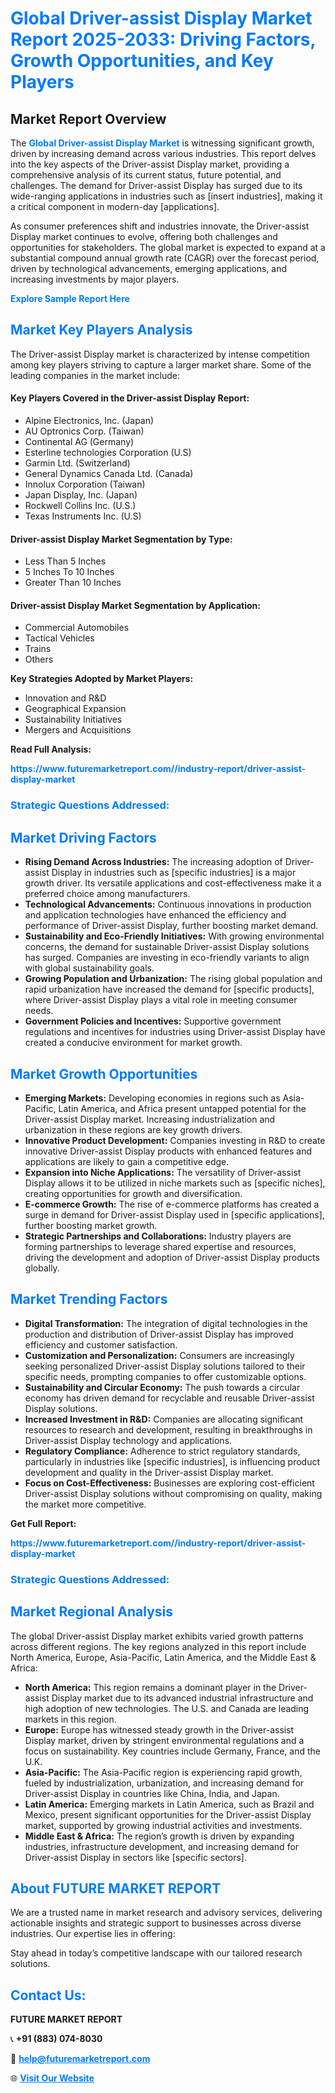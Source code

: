 <h1 style="color: #007BFF;">Global Driver-assist Display Market Report 2025-2033: Driving Factors, Growth Opportunities, and Key Players</h1>

<section id="overview">
<h2>Market Report Overview</h2>
<p>The <a href="https://www.futuremarketreport.com//industry-report/driver-assist-display-market" style="color: #007BFF; text-decoration: none;"><strong>Global Driver-assist Display Market</strong></a> is witnessing significant growth, driven by increasing demand across various industries. This report delves into the key aspects of the Driver-assist Display market, providing a comprehensive analysis of its current status, future potential, and challenges. The demand for Driver-assist Display has surged due to its wide-ranging applications in industries such as [insert industries], making it a critical component in modern-day [applications].</p>
<p>As consumer preferences shift and industries innovate, the Driver-assist Display market continues to evolve, offering both challenges and opportunities for stakeholders. The global market is expected to expand at a substantial compound annual growth rate (CAGR) over the forecast period, driven by technological advancements, emerging applications, and increasing investments by major players.</p>
</section>

<section id="overview">
<p><a href="https://www.futuremarketreport.com//request-sample/reportId=53989" style="color: #007BFF; text-decoration: none;"><strong>Explore Sample Report Here</strong></a></p>
</section>

<section id="key-players">
<h2 style="color: #007BFF;">Market Key Players Analysis</h2>
<p>The Driver-assist Display market is characterized by intense competition among key players striving to capture a larger market share. Some of the leading companies in the market include:</p>
<h4>Key Players Covered in the Driver-assist Display Report:</h4>
<ul><li>Alpine Electronics, Inc. (Japan)</li><li>AU Optronics Corp. (Taiwan)</li><li>Continental AG (Germany)</li><li>Esterline technologies Corporation (U.S)</li><li>Garmin Ltd. (Switzerland)</li><li>General Dynamics Canada Ltd. (Canada)</li><li>Innolux Corporation (Taiwan)</li><li>Japan Display, Inc. (Japan)</li><li>Rockwell Collins Inc. (U.S.)</li><li>Texas Instruments Inc. (U.S)</li></ul>
<h4>Driver-assist Display Market Segmentation by Type:</h4>
<ul><li>Less Than 5 Inches</li><li>5 Inches To 10 Inches</li><li>Greater Than 10 Inches</li></ul>

<h4>Driver-assist Display Market Segmentation by Application:</h4>
<ul><li>Commercial Automobiles</li><li>Tactical Vehicles</li><li>Trains</li><li>Others</li></ul>
<p><strong>Key Strategies Adopted by Market Players:</strong></p>
<ul>
<li>Innovation and R&D</li>
<li>Geographical Expansion</li>
<li>Sustainability Initiatives</li>
<li>Mergers and Acquisitions</li>
</ul>
</section>

<section>
<p><strong>Read Full Analysis: </strong></p><a href="https://www.futuremarketreport.com//industry-report/driver-assist-display-market" style="color: #007BFF; text-decoration: none;"><strong>https://www.futuremarketreport.com//industry-report/driver-assist-display-market</strong></a>
<h3 style="color: #007BFF;">Strategic Questions Addressed:</h3>
</section>

<section id="driving-factors">
<h2 style="color: #007BFF;">Market Driving Factors</h2>
<ul>
<li><strong>Rising Demand Across Industries:</strong> The increasing adoption of Driver-assist Display in industries such as [specific industries] is a major growth driver. Its versatile applications and cost-effectiveness make it a preferred choice among manufacturers.</li>
<li><strong>Technological Advancements:</strong> Continuous innovations in production and application technologies have enhanced the efficiency and performance of Driver-assist Display, further boosting market demand.</li>
<li><strong>Sustainability and Eco-Friendly Initiatives:</strong> With growing environmental concerns, the demand for sustainable Driver-assist Display solutions has surged. Companies are investing in eco-friendly variants to align with global sustainability goals.</li>
<li><strong>Growing Population and Urbanization:</strong> The rising global population and rapid urbanization have increased the demand for [specific products], where Driver-assist Display plays a vital role in meeting consumer needs.</li>
<li><strong>Government Policies and Incentives:</strong> Supportive government regulations and incentives for industries using Driver-assist Display have created a conducive environment for market growth.</li>
</ul>
</section>

<section id="growth-opportunities">
<h2 style="color: #007BFF;">Market Growth Opportunities</h2>
<ul>
<li><strong>Emerging Markets:</strong> Developing economies in regions such as Asia-Pacific, Latin America, and Africa present untapped potential for the Driver-assist Display market. Increasing industrialization and urbanization in these regions are key growth drivers.</li>
<li><strong>Innovative Product Development:</strong> Companies investing in R&D to create innovative Driver-assist Display products with enhanced features and applications are likely to gain a competitive edge.</li>
<li><strong>Expansion into Niche Applications:</strong> The versatility of Driver-assist Display allows it to be utilized in niche markets such as [specific niches], creating opportunities for growth and diversification.</li>
<li><strong>E-commerce Growth:</strong> The rise of e-commerce platforms has created a surge in demand for Driver-assist Display used in [specific applications], further boosting market growth.</li>
<li><strong>Strategic Partnerships and Collaborations:</strong> Industry players are forming partnerships to leverage shared expertise and resources, driving the development and adoption of Driver-assist Display products globally.</li>
</ul>
</section>

<section id="trending-factors">
<h2 style="color: #007BFF;">Market Trending Factors</h2>
<ul>
<li><strong>Digital Transformation:</strong> The integration of digital technologies in the production and distribution of Driver-assist Display has improved efficiency and customer satisfaction.</li>
<li><strong>Customization and Personalization:</strong> Consumers are increasingly seeking personalized Driver-assist Display solutions tailored to their specific needs, prompting companies to offer customizable options.</li>
<li><strong>Sustainability and Circular Economy:</strong> The push towards a circular economy has driven demand for recyclable and reusable Driver-assist Display solutions.</li>
<li><strong>Increased Investment in R&D:</strong> Companies are allocating significant resources to research and development, resulting in breakthroughs in Driver-assist Display technology and applications.</li>
<li><strong>Regulatory Compliance:</strong> Adherence to strict regulatory standards, particularly in industries like [specific industries], is influencing product development and quality in the Driver-assist Display market.</li>
<li><strong>Focus on Cost-Effectiveness:</strong> Businesses are exploring cost-efficient Driver-assist Display solutions without compromising on quality, making the market more competitive.</li>
</ul>
</section>

<section>
<p><strong>Get Full Report: </strong></p><a href="https://www.futuremarketreport.com//industry-report/driver-assist-display-market" style="color: #007BFF; text-decoration: none;"><strong>https://www.futuremarketreport.com//industry-report/driver-assist-display-market</strong></a>
<h3 style="color: #007BFF;">Strategic Questions Addressed:</h3>
</section>


<section id="regional-analysis">
<h2 style="color: #007BFF;">Market Regional Analysis</h2>
<p>The global Driver-assist Display market exhibits varied growth patterns across different regions. The key regions analyzed in this report include North America, Europe, Asia-Pacific, Latin America, and the Middle East & Africa:</p>
<ul>
<li><strong>North America:</strong> This region remains a dominant player in the Driver-assist Display market due to its advanced industrial infrastructure and high adoption of new technologies. The U.S. and Canada are leading markets in this region.</li>
<li><strong>Europe:</strong> Europe has witnessed steady growth in the Driver-assist Display market, driven by stringent environmental regulations and a focus on sustainability. Key countries include Germany, France, and the U.K.</li>
<li><strong>Asia-Pacific:</strong> The Asia-Pacific region is experiencing rapid growth, fueled by industrialization, urbanization, and increasing demand for Driver-assist Display in countries like China, India, and Japan.</li>
<li><strong>Latin America:</strong> Emerging markets in Latin America, such as Brazil and Mexico, present significant opportunities for the Driver-assist Display market, supported by growing industrial activities and investments.</li>
<li><strong>Middle East & Africa:</strong> The region’s growth is driven by expanding industries, infrastructure development, and increasing demand for Driver-assist Display in sectors like [specific sectors].</li>
</ul>
</section>

<footer>
<h2 style="color: #007BFF;">About FUTURE MARKET REPORT</h2>
<p>We are a trusted name in market research and advisory services, delivering actionable insights and strategic support to businesses across diverse industries. Our expertise lies in offering:</p>

<p>Stay ahead in today’s competitive landscape with our tailored research solutions.</p>

<h2 style="color: #007BFF;">Contact Us:</h2>
<p><strong>FUTURE MARKET REPORT</strong></p>
<p>📞 <strong>+91 (883) 074-8030</strong></p>
<p>📧 <strong><a href="mailto:help@futuremarketreport.com" style="color: #007BFF;">help@futuremarketreport.com</a></strong></p>
<p>🌐 <strong><a href="https://www.futuremarketreport.com/" style="color: #007BFF;">Visit Our Website</a></strong></p>
</footer>